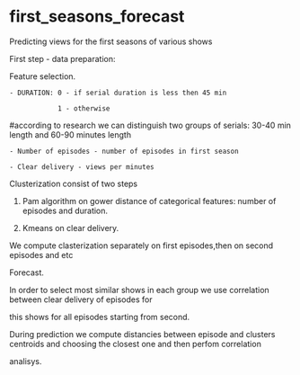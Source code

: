 # first_seasons_forecast
Predicting views for the first seasons of various shows

First step - data preparation:

Feature selection.

    - DURATION: 0 - if serial duration is less then 45 min
    
                1 - otherwise
                
   #according to research we can distinguish two groups of serials: 30-40 min length and 60-90 minutes length
   
    - Number of episodes - number of episodes in first season
    
    - Clear delivery - views per minutes
 
Clusterization consist of two steps

1. Pam algorithm on gower distance of categorical features: number of episodes and duration.

2. Kmeans on clear delivery.

We compute clasterization separately on first episodes,then on second episodes and etc

Forecast.

In order to select most similar shows in each group we use correlation between clear delivery of episodes for 

this shows for all episodes starting from second.

During prediction we compute distancies between episode and clusters centroids and choosing the closest one  and then perfom correlation 

analisys.
